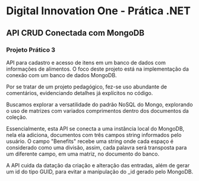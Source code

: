 # Digital Innovation One - Prática .NET

## API CRUD Conectada com MongoDB

### Projeto Prático 3

API para cadastro e acesso de itens em um banco de dados com informações de alimentos. O foco deste projeto está na implementação da conexão com um banco de dados MongoDB.

Por se tratar de um projeto pedagógico, fez-se uso abundante de comentários, evidenciando detalhes já explícitos no código.

Buscamos explorar a versatilidade do padrão NoSQL do Mongo, explorando o uso de matrizes com variados comprimentos dentro dos documentos da coleção.

Essencialmente, esta API se conecta a uma instância local do MongoDB, nela ela adiciona, documentos com três campos string informados pelo usuário. O campo "Benefits" recebe uma string onde cada espaço é considerado como uma divisão, assim, cada palavra será transposta para um diferente campo, em uma matriz, no documento do banco.

A API cuida da datação da criação e alteração das entradas, além de gerar um id do tipo GUID, para evitar a manipulação do _id gerado pelo MongoDB.


 
